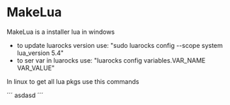 # MakeLua
MakeLua is a installer lua in windows
 - to update luarocks version use: "sudo luarocks config --scope system lua_version 5.4"
 - to ser var in luarocks use: "luarocks config variables.VAR_NAME VAR_VALUE"

In linux to get all lua pkgs use this commands

´´´
asdasd
´´´

